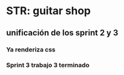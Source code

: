 # STR: guitar shop
## unificación de los sprint 2 y 3

### Ya renderiza css
### Sprint 3 trabajo 3 terminado

